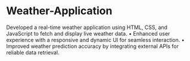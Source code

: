 # Weather-Application
Developed a real-time weather application using HTML, CSS, and JavaScript to fetch and display live  weather data.  • Enhanced user experience with a responsive and dynamic UI for seamless interaction.  • Improved weather prediction accuracy by integrating external APIs for reliable data retrieval.
